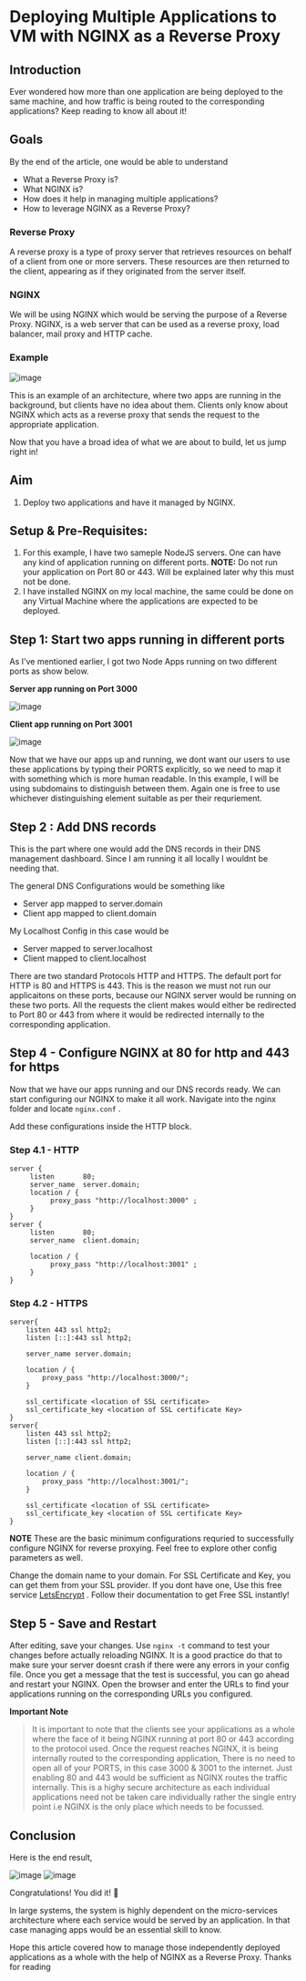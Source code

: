 # Deploying Multiple Applications to VM with NGINX as a Reverse Proxy

## Introduction
Ever wondered how more than one application are being deployed to the same machine, and how traffic is being routed to the corresponding applications?
Keep reading to know all about it!
## Goals
By the end of the article, one would be able to understand
- What a Reverse Proxy is?
- What NGINX is?
- How does it help in managing multiple applications?
- How to leverage NGINX as a Reverse Proxy?

### Reverse Proxy
A reverse proxy is a type of proxy server that retrieves resources on behalf of a client from one or more servers. These resources are then returned to the client, appearing as if they originated from the server itself.   

### NGINX
We will be using NGINX which would be serving the purpose of a Reverse Proxy. NGINX, is a web server that can be used as a reverse proxy, load balancer, mail proxy and HTTP cache. 

### Example
![image](./reverse_proxy_working.png)

This is an example of an architecture, where two apps are running in the background, but clients have no idea about them. Clients only know about NGINX which acts as a reverse proxy that sends the request to the appropriate application.


Now that you have a broad idea of what we are about to build, let us jump right in!

## Aim
1. Deploy two applications and have it managed by NGINX.

## Setup & Pre-Requisites:

1. For this example, I have two sameple NodeJS servers. One can have any kind of application running on different ports. 
**NOTE:** Do not run your application on Port 80 or 443. Will be explained later why this must not be done.
2. I have installed NGINX on my local machine, the same could be done on any Virtual Machine where the applications are expected to be deployed.

## Step 1: Start two apps running in different ports
As I've mentioned earlier, I got two Node Apps running on two different ports as show below.  

**Server app running on Port 3000**

![image](./server1.png)  

**Client app running on Port 3001**  

![image](./client1.png)

Now that we have our apps up and running, we dont want our users to use these applications by typing their PORTS explicitly, so we need to map it with something which is more human readable. In this example, I will be using subdomains to distinguish between them. Again one is free to use whichever distinguishing element suitable as per their requriement.

## Step 2 : Add DNS records
This is the part where one would add the DNS records in their DNS management dashboard. Since I am running it all locally I wouldnt be needing that.  

The general DNS Configurations would be something like
- Server app mapped to server.domain
- Client app mapped to client.domain

My Localhost Config in this case would be
- Server mapped to server.localhost
- Client mapped to client.localhost

There are two standard Protocols HTTP and HTTPS. The default port for HTTP is 80 and HTTPS is 443. This is the reason we must not run our applicaitons on these ports, because our NGINX server would be running on these two ports. All the requests the client makes would either be redirected to Port 80 or 443 from where it would be redirected internally to the corresponding application.

## Step 4 - Configure NGINX at 80 for http and 443 for https
Now that we have our apps running and our DNS records ready. We can start configuring our NGINX to make it all work.
Navigate into the nginx folder and locate  ```nginx.conf``` .

Add these configurations inside the HTTP block.

### Step 4.1 - HTTP

```
server {       
     listen       80;
     server_name  server.domain;
     location / {
          proxy_pass "http://localhost:3000" ;
     }
}
server {       
     listen       80;
     server_name  client.domain;

     location / {
          proxy_pass "http://localhost:3001" ;
     }
}
```

### Step 4.2 - HTTPS

```
server{
    listen 443 ssl http2;
    listen [::]:443 ssl http2;

    server_name server.domain;

    location / {    
        proxy_pass "http://localhost:3000/";
    }

    ssl_certificate <location of SSL certificate>
    ssl_certificate_key <location of SSL certificate Key>
}
server{
    listen 443 ssl http2;
    listen [::]:443 ssl http2;

    server_name client.domain;

    location / {    
        proxy_pass "http://localhost:3001/";
    }

    ssl_certificate <location of SSL certificate>
    ssl_certificate_key <location of SSL certificate Key>
}
```

**NOTE** 
These are the basic minimum configurations requried to successfully configure NGINX for reverse proxying. Feel free to explore other config parameters as well. 

Change the domain name to your domain.
For SSL Certificate and Key, you can get them from your SSL provider. If you dont have one, Use this free service [LetsEncrypt](https://letsencrypt.org/) . Follow their documentation to get Free SSL instantly!



## Step 5 - Save and Restart

After editing, save your changes. Use ```nginx -t``` command to test your changes before actually reloading NGINX. It is a good practice do that to make sure your server doesnt crash if there were any errors in your config file. Once you get a message that the test is successful, you can go ahead and restart your NGINX.
Open the browser and enter the URLs to find your applications running on the corresponding URLs you configured.

**Important Note**
> It is important to note that the clients see your applications as a whole where the face of it being NGINX running at port 80 or 443 according to the protocol used. Once the request reaches NGINX, it is being internally routed to the corresponding application, There is no need to open all of your PORTS, in this case 3000 & 3001 to the internet. Just enabling 80 and 443 would be sufficient as NGINX routes the traffic internally. This is a highy secure architecture as each individual applications need not be taken care individually rather the single entry point i.e NGINX is the only place which needs to be focussed.

## Conclusion

Here is the end result,

![image](./client2.png)
![image](./server2.png)  

Congratulations! You did it! :tada:

In large systems, the system is highly dependent on the micro-services architecture where each service would be served by an application. In that case managing apps would be an essential skill to know.

 Hope this article covered how to manage those independently deployed applications as a whole with the help of NGINX as a Reverse Proxy.
 Thanks for reading
